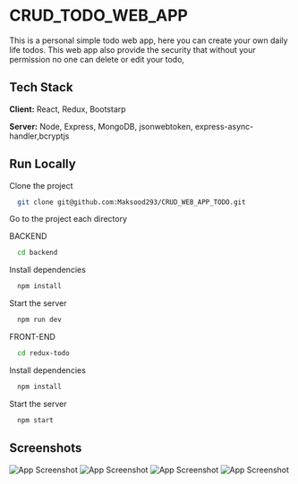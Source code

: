 
# CRUD_TODO_WEB_APP

This is a personal simple todo web app, here you can create your own daily life todos.
This web app also provide the security that without your permission no one can delete or edit your todo,
  

## Tech Stack

**Client:** React, Redux, Bootstarp

**Server:** Node, Express, MongoDB, jsonwebtoken, express-async-handler,bcryptjs


## Run Locally

Clone the project

```bash
  git clone git@github.com:Maksood293/CRUD_WEB_APP_TODO.git
```

Go to the project each directory

BACKEND

```bash
  cd backend
```

Install dependencies

```bash
  npm install
```


Start the server

```bash
  npm run dev
```

FRONT-END

```bash
  cd redux-todo
```

Install dependencies

```bash
  npm install
```


Start the server

```bash
  npm start
```


## Screenshots
![App Screenshot](https://i.ibb.co/BsQdGcB/Screenshot-2022-01-08-at-10-30-51-AM.png)
![App Screenshot](https://i.ibb.co/8XqYMCC/Screenshot-2022-01-08-at-10-31-16-AM.png)
![App Screenshot](https://i.ibb.co/mJW9ywM/Screenshot-2022-01-08-at-10-29-50-AM.png)
![App Screenshot](https://i.ibb.co/C6LJD00/Screenshot-2022-01-08-at-10-30-11-AM.png)


